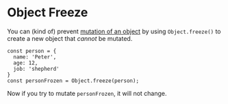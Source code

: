 # Object Freeze

You can (kind of) prevent [mutation of an object](https://github.com/toddcf/code-snippets/blob/master/javascript/objects/object-mutation.md) by using `Object.freeze()` to create a new object that *cannot* be mutated.

```
const person = {
  name: 'Peter',
  age: 12,
  job: 'shepherd'
}
const personFrozen = Object.freeze(person);
```

Now if you try to mutate `personFrozen`, it will not change.